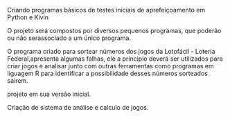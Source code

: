Criando programas básicos de testes iniciais de aprefeiçoamento em Python e Kivin


O projeto será compostos por diversos pequenos programas, que poderão ou não serassociado a um único programa.

O programa criado para sortear números dos jogos da Lotofácil - Loteria Federal,apresenta algumas falhas, ele a principio deverá ser utilizados para criar jogos e analisar junto com outras ferramentas como programas em liguagem R para identificar a possibilidade desses números sorteados sairem.

projeto em sua versão inicial.




Criação de sistema de análise e calculo de jogos.

